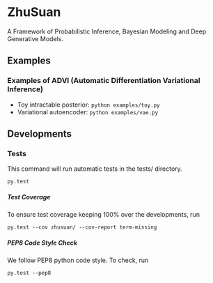 # ZhuSuan

A Framework of Probabilistic Inference, Bayesian Modeling and Deep Generative Models.

## Examples

### Examples of ADVI (Automatic Differentiation Variational Inference)
* Toy intractable posterior: `python examples/toy.py`
* Variational autoencoder: `python examples/vae.py`


## Developments

### Tests
This command will run automatic tests in the tests/ directory.

`py.test`

##### Test Coverage
To ensure test coverage keeping 100% over the developments, run

`py.test --cov zhusuan/ --cov-report term-missing`

##### PEP8 Code Style Check
We follow PEP8 python code style. To check, run

`py.test --pep8`
